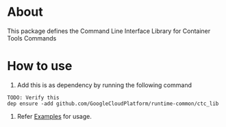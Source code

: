 # About

This package defines the  Command Line Interface Library for Container Tools Commands

# How to use

1. Add this is as dependency by running the following command
``` shell
TODO: Verify this
dep ensure -add github.com/GoogleCloudPlatform/runtime-common/ctc_lib
```

1. Refer [Examples](../demo/ctc/README.md) for usage.

